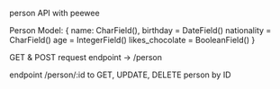 person API with peewee

Person Model:
{
  name: CharField(),
   birthday = DateField()
   nationality = CharField()
   age = IntegerField()
   likes_chocolate = BooleanField()
  }

GET & POST request endpoint -> /person

endpoint /person/:id to GET, UPDATE, DELETE person by ID
